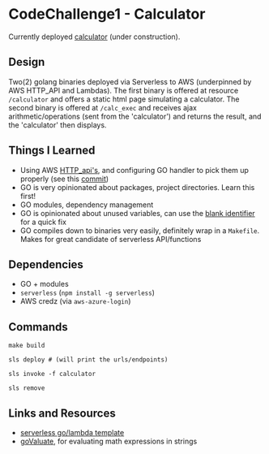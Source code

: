 # CodeChallenge1 - Calculator

Currently deployed [calculator](https://la2bc28voc.execute-api.us-east-1.amazonaws.com/calculator) (under construction).

## Design

Two(2) golang binaries deployed via Serverless to AWS (underpinned by AWS HTTP_API and Lambdas).  The first binary is offered at resource `/calculator` and offers a static html page simulating a calculator.  The second binary is offered at `/calc_exec` and receives ajax arithmetic/operations (sent from the 'calculator') and returns the result, and the 'calculator' then displays.

## Things I Learned

- Using AWS [HTTP_api's](https://docs.aws.amazon.com/apigateway/latest/developerguide/http-api-vs-rest.html), and configuring GO handler to pick them up properly (see this [commit](https://github.com/yamori/challenge1_calculator/commit/51733e05e3ae3fe50297b320f168a9b450014944))
- GO is very opinionated about packages, project directories.  Learn this first!
- GO modules, dependency management
- GO is opinionated about unused variables, can use the [blank identifier](https://stackoverflow.com/a/21744129) for a quick fix
- GO compiles down to binaries very easily, definitely wrap in a `Makefile`.  Makes for great candidate of serverless API/functions

## Dependencies

- GO + modules
- `serverless` (`npm install -g serverless`)
- AWS credz (via `aws-azure-login`)

## Commands

```
make build

sls deploy # (will print the urls/endpoints)

sls invoke -f calculator

sls remove
```

## Links and Resources

- [serverless go/lambda template](https://www.serverless.com/framework/docs/providers/aws/examples/hello-world/go/)
- [goValuate](https://github.com/Knetic/govaluate), for evaluating math expressions in strings
